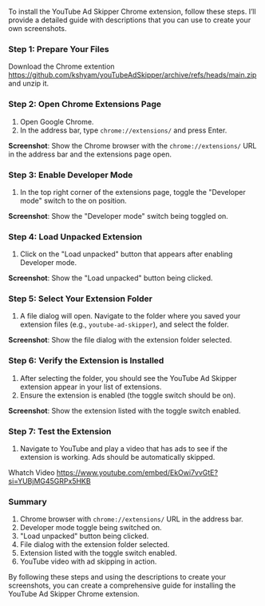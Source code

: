 
To install the YouTube Ad Skipper Chrome extension, follow these steps. I’ll provide a detailed guide with descriptions that you can use to create your own screenshots.

### Step 1: Prepare Your Files

Download the Chrome extention https://github.com/kshyam/youTubeAdSkipper/archive/refs/heads/main.zip  and unzip it.

### Step 2: Open Chrome Extensions Page



1.  Open Google Chrome.
2.  In the address bar, type `chrome://extensions/` and press Enter.

**Screenshot**: Show the Chrome browser with the `chrome://extensions/` URL in the address bar and the extensions page open.

### Step 3: Enable Developer Mode

1.  In the top right corner of the extensions page, toggle the "Developer mode" switch to the on position.

**Screenshot**: Show the "Developer mode" switch being toggled on.

### Step 4: Load Unpacked Extension

1.  Click on the "Load unpacked" button that appears after enabling Developer mode.

**Screenshot**: Show the "Load unpacked" button being clicked.

### Step 5: Select Your Extension Folder

1.  A file dialog will open. Navigate to the folder where you saved your extension files (e.g., `youtube-ad-skipper`), and select the folder.

**Screenshot**: Show the file dialog with the extension folder selected.

### Step 6: Verify the Extension is Installed

1.  After selecting the folder, you should see the YouTube Ad Skipper extension appear in your list of extensions.
2.  Ensure the extension is enabled (the toggle switch should be on).

**Screenshot**: Show the extension listed with the toggle switch enabled.

### Step 7: Test the Extension

1.  Navigate to YouTube and play a video that has ads to see if the extension is working. Ads should be automatically skipped.

Whatch Video https://www.youtube.com/embed/EkOwi7vvGtE?si=YUBjMG45GRPx5HKB 


### Summary

1.  Chrome browser with `chrome://extensions/` URL in the address bar.
2.  Developer mode toggle being switched on.
3.  "Load unpacked" button being clicked.
4.  File dialog with the extension folder selected.
5.  Extension listed with the toggle switch enabled.
6.  YouTube video with ad skipping in action.

By following these steps and using the descriptions to create your screenshots, you can create a comprehensive guide for installing the YouTube Ad Skipper Chrome extension.
